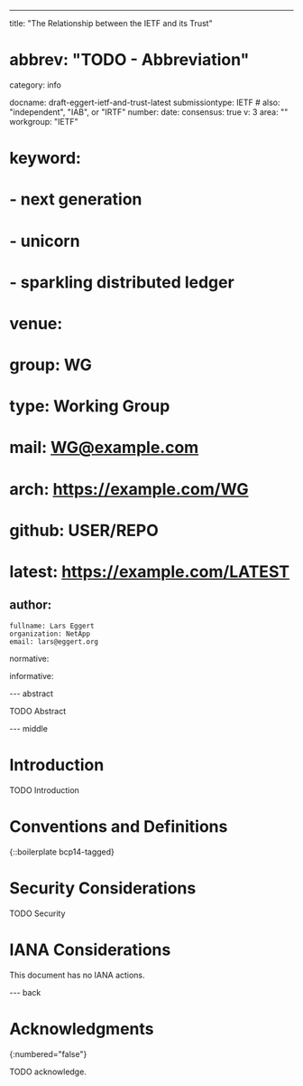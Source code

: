 ---
title: "The Relationship between the IETF and its Trust"
# abbrev: "TODO - Abbreviation"
category: info

docname: draft-eggert-ietf-and-trust-latest
submissiontype: IETF  # also: "independent", "IAB", or "IRTF"
number:
date:
consensus: true
v: 3
area: ""
workgroup: "IETF"
# keyword:
#  - next generation
#  - unicorn
#  - sparkling distributed ledger
# venue:
#   group: WG
#   type: Working Group
#   mail: WG@example.com
#   arch: https://example.com/WG
#   github: USER/REPO
#   latest: https://example.com/LATEST

author:
 -
    fullname: Lars Eggert
    organization: NetApp
    email: lars@eggert.org

normative:

informative:


--- abstract

TODO Abstract


--- middle

# Introduction

TODO Introduction


# Conventions and Definitions

{::boilerplate bcp14-tagged}


# Security Considerations

TODO Security


# IANA Considerations

This document has no IANA actions.


--- back

# Acknowledgments
{:numbered="false"}

TODO acknowledge.
